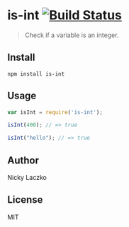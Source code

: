 is-int [![Build Status](https://travis-ci.org/RivalNick/is-int.svg?branch=master)](https://travis-ci.org/RivalNick/int)
============================================================

> Check if a variable is an integer.

## Install
```shell
npm install is-int
```

## Usage
```javascript
var isInt = require('is-int');

isInt(400);	// => true

isInt("hello");	// => true
```

## Author
Nicky Laczko

## License
MIT